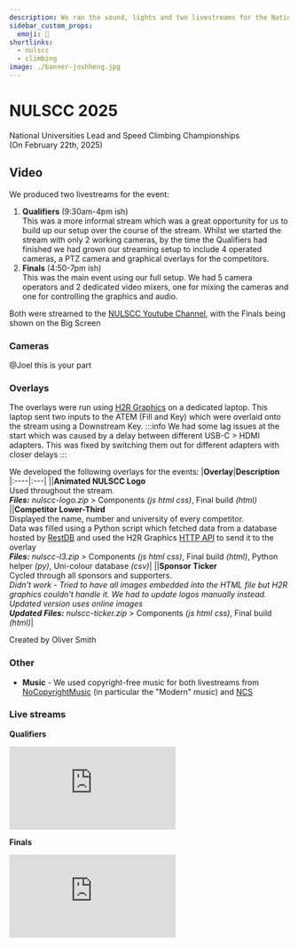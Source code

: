 ```yaml
---
description: We ran the sound, lights and two livestreams for the National Universities Lead and Speed Climbing Championships
sidebar_custom_props:
  emoji: 🧗
shortlinks:
  - nulscc
  - climbing
image: ./banner-joshheng.jpg
---
```


# NULSCC 2025
National Universities Lead and Speed Climbing Championships\
(On February 22th, 2025)

## Video
We produced two livestreams for the event:
1. **Qualifiers**   (9:30am-4pm ish) <br/>
  This was a more informal stream which was a great opportunity for us to build up our setup over the course of the stream. Whilst we started the stream with only 2 working cameras, by the time the Qualifiers had finished we had grown our streaming setup to include 4 operated cameras, a PTZ camera and graphical overlays for the competitors. 
2. **Finals**  (4:50-7pm ish) <br/>
  This was the main event using our full setup. We had 5 camera operators and 2 dedicated video mixers, one for mixing the cameras and one for controlling the graphics and audio.

Both were streamed to the [NULSCC Youtube Channel](https://www.youtube.com/@National-Uni-Lead-Speed), with the Finals being shown on the Big Screen

### Cameras
@Joel this is your part

### Overlays
The overlays were run using [H2R Graphics](https://h2r.graphics/) on a dedicated laptop. This laptop sent two inputs to the ATEM (Fill and Key) which were overlaid onto the stream using a Downstream Key.
:::info
We had some lag issues at the start which was caused by a delay between different USB-C > HDMI adapters. This was fixed by switching them out for different adapters with closer delays
:::

We developed the following overlays for the events:
|**Overlay**|**Description**
|:----|:---|
||**Animated NULSCC Logo** <br/>Used throughout the stream.<br/>***Files:***  *nulscc-logo.zip* \> Components *(js html css)*, Final build *(html)*  
||**Competitor Lower-Third** <br/> Displayed the name, number and university of every competitor.<br/>Data was filled using a Python script which fetched data from a database hosted by [RestDB](https://restdb.io/) and used the H2R Graphics [HTTP API](https://h2r.graphics/docs/api/http/) to send it to the overlay<br/>***Files:***  *nulscc-l3.zip* \> Components *(js html css)*, Final build *(html)*, Python helper *(py)*, Uni-colour database *(csv)*|
||**Sponsor Ticker** <br/> Cycled through all sponsors and supporters. <br/>*Didn't work - Tried to have all images embedded into the HTML file but H2R graphics couldn't handle it. We had to update logos manually instead. Updated version uses online images*<br/>***Updated Files:*** *nulscc-ticker.zip* \> Components *(js html css)*, Final build *(html)*|

Created by Oliver Smith

### Other
- **Music** - We used copyright-free music for both livestreams from [NoCopyrightMusic](https://www.no-copyright-music.com/) (in particular the \"Modern\" music) and [NCS](https://ncs.io/)

### Live streams
**Qualifiers**
<div class="video-full">
  <iframe
    src="https://www.youtube.com/embed/caoUjqTUca0?si=TraXpFSRgblMBEOc" title="YouTube video player" 
    frameborder="0" 
    allow="accelerometer; autoplay; clipboard-write; encrypted-media; gyroscope; picture-in-picture; web-share" referrerpolicy="strict-origin-when-cross-origin" 
    allowfullscreen>
    </iframe>
</div>

**Finals**
<div class="video-full">
  <iframe
    src="https://www.youtube.com/embed/XecAN5XRQr8?si=2GJWk1BjC6waCBge"
    title="YouTube video player"
    frameborder="0"
    allow="accelerometer; autoplay; clipboard-write; encrypted-media; gyroscope; picture-in-picture; web-share"
    referrerpolicy="strict-origin-when-cross-origin"
    allowfullscreen
  ></iframe>
</div>